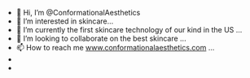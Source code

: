 - 👋 Hi, I’m @ConformationalAesthetics
- 👀 I’m interested in skincare...
- 🌱 I’m currently the first skincare technology of our kind in the US ...
- 💞️ I’m looking to collaborate on the best skincare ...
- 📫 How to reach me www.conformationalaesthetics.com ...
- 
-

<!---
ConformationalAesthetics/ConformationalAesthetics is a ✨ special ✨ repository because its `README.md` (this file) appears on your GitHub profile.
You can click the Preview link to take a look at your changes.
--->
